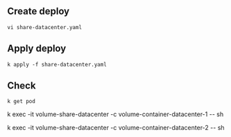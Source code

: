 ## Create deploy

```vi share-datacenter.yaml```

## Apply deploy
````k apply -f share-datacenter.yaml```` 

## Check
``k get pod``

k exec -it volume-share-datacenter -c volume-container-datacenter-1 -- sh


k exec -it volume-share-datacenter -c volume-container-datacenter-2 -- sh
